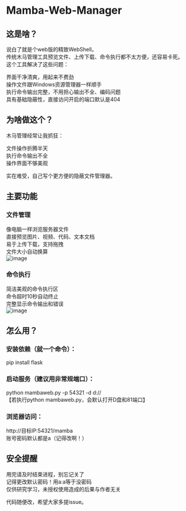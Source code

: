 # Mamba-Web-Manager  

## 这是啥？  
说白了就是个web版的精致WebShell。  
传统木马管理工具预览文件、上传下载、命令执行都不太方便，还容易卡死。  
这个工具解决了这些问题：  

界面干净清爽，用起来不费劲  
操作文件跟Windows资源管理器一样顺手  
执行命令输出完整，不用担心输出不全、编码问题  
具有基础隐蔽性，直接访问开启的端口默认是404
## 为啥做这个？  
木马管理经常让我抓狂：  

文件操作折腾半天  
执行命令输出不全  
操作界面不够美观  

实在难受，自己写个更方便的隐蔽文件管理器。  

## 主要功能  

### 文件管理  
像电脑一样浏览服务器文件  
直接预览图片、视频、代码、文本文档  
易于上传下载，支持拖拽  
文件大小自动换算  
![image](https://github.com/user-attachments/assets/7d654d00-1dbd-4f23-b6b5-493c01521fd9)


### 命令执行
简洁美观的命令执行区  
命令超时10秒自动终止  
完整显示命令输出和错误  
![image](https://github.com/user-attachments/assets/62fffc93-d44f-4b58-a3ab-9fd34a01b84b)


## 怎么用？
### 安装依赖（就一个命令）：  
pip install flask  
### 启动服务（建议用非常规端口）：  
python mambaweb.py -p 54321 -d d://  
【若执行python mambaweb.py，会默认打开D盘和81端口】  
### 浏览器访问：  
http://目标IP:54321/mamba  
账号密码默认都是a（记得改啊！）  

## 安全提醒
用完请及时结束进程，别忘记关了  
记得更改默认密码！用a:a等于没密码  
仅供研究学习，未授权使用造成的后果与作者无关  

代码随便改，希望大家多提issue。

